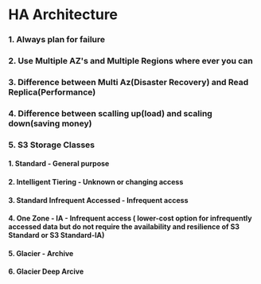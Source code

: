 # HA Architecture

### 1. Always plan for failure

### 2. Use Multiple AZ's and Multiple Regions where ever you can

### 3. Difference between Multi Az(Disaster Recovery) and Read Replica(Performance)

### 4. Difference between scalling up(load) and scaling down(saving money)

### 5. S3 Storage Classes

  #### 1. Standard - General purpose
  
  #### 2. Intelligent Tiering - Unknown or changing access
  
  #### 3. Standard Infrequent Accessed - Infrequent access 
  
 ####  4. One Zone - IA  - Infrequent access ( lower-cost option for infrequently accessed data but do not require the availability and resilience of S3 Standard or S3 Standard-IA)
  
  #### 5. Glacier - Archive
  
  #### 6. Glacier Deep Arcive
